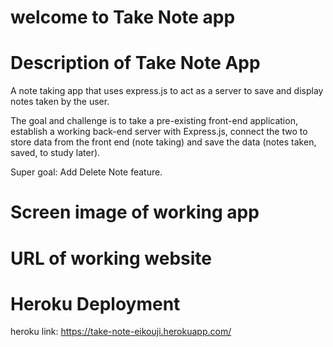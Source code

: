 # welcome to Take Note app #

# Description of Take Note App #
A note taking app that uses express.js to act as a
server to save and display notes taken by the user. 

The goal and challenge is to take a pre-existing front-end application, establish a working back-end server with Express.js, connect the two to store data from the front end (note taking) and save the data (notes taken, saved, to study later).

Super goal: Add Delete Note feature.

# Screen image of working app #

# URL of working website #

# Heroku Deployment #
heroku link: https://take-note-eikouji.herokuapp.com/